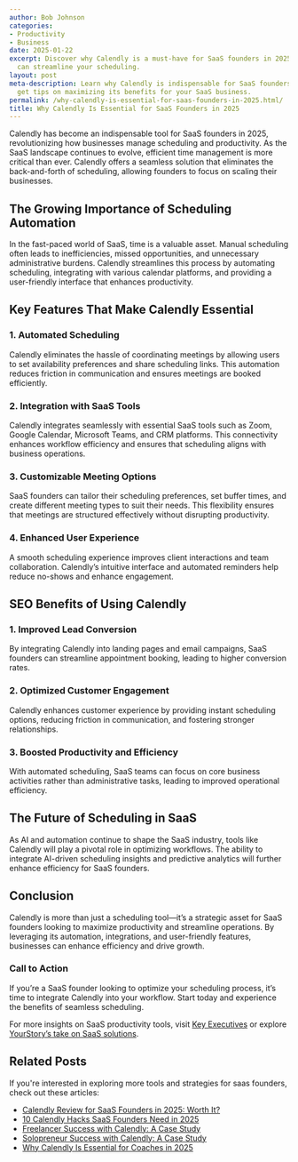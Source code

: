 ```yaml
---
author: Bob Johnson
categories:
- Productivity
- Business
date: 2025-01-22
excerpt: Discover why Calendly is a must-have for SaaS founders in 2025 and how it
  can streamline your scheduling.
layout: post
meta-description: Learn why Calendly is indispensable for SaaS founders in 2025 and
  get tips on maximizing its benefits for your SaaS business.
permalink: /why-calendly-is-essential-for-saas-founders-in-2025.html/
title: Why Calendly Is Essential for SaaS Founders in 2025
---
```


Calendly has become an indispensable tool for SaaS founders in 2025, revolutionizing how businesses manage scheduling and productivity. As the SaaS landscape continues to evolve, efficient time management is more critical than ever. Calendly offers a seamless solution that eliminates the back-and-forth of scheduling, allowing founders to focus on scaling their businesses.

## The Growing Importance of Scheduling Automation
In the fast-paced world of SaaS, time is a valuable asset. Manual scheduling often leads to inefficiencies, missed opportunities, and unnecessary administrative burdens. Calendly streamlines this process by automating scheduling, integrating with various calendar platforms, and providing a user-friendly interface that enhances productivity.

## Key Features That Make Calendly Essential
### 1. **Automated Scheduling**
Calendly eliminates the hassle of coordinating meetings by allowing users to set availability preferences and share scheduling links. This automation reduces friction in communication and ensures meetings are booked efficiently.

### 2. **Integration with SaaS Tools**
Calendly integrates seamlessly with essential SaaS tools such as Zoom, Google Calendar, Microsoft Teams, and CRM platforms. This connectivity enhances workflow efficiency and ensures that scheduling aligns with business operations.

### 3. **Customizable Meeting Options**
SaaS founders can tailor their scheduling preferences, set buffer times, and create different meeting types to suit their needs. This flexibility ensures that meetings are structured effectively without disrupting productivity.

### 4. **Enhanced User Experience**
A smooth scheduling experience improves client interactions and team collaboration. Calendly’s intuitive interface and automated reminders help reduce no-shows and enhance engagement.

## SEO Benefits of Using Calendly
### 1. **Improved Lead Conversion**
By integrating Calendly into landing pages and email campaigns, SaaS founders can streamline appointment booking, leading to higher conversion rates.

### 2. **Optimized Customer Engagement**
Calendly enhances customer experience by providing instant scheduling options, reducing friction in communication, and fostering stronger relationships.

### 3. **Boosted Productivity and Efficiency**
With automated scheduling, SaaS teams can focus on core business activities rather than administrative tasks, leading to improved operational efficiency.

## The Future of Scheduling in SaaS
As AI and automation continue to shape the SaaS industry, tools like Calendly will play a pivotal role in optimizing workflows. The ability to integrate AI-driven scheduling insights and predictive analytics will further enhance efficiency for SaaS founders.

## Conclusion
Calendly is more than just a scheduling tool—it’s a strategic asset for SaaS founders looking to maximize productivity and streamline operations. By leveraging its automation, integrations, and user-friendly features, businesses can enhance efficiency and drive growth.

### **Call to Action**
If you’re a SaaS founder looking to optimize your scheduling process, it’s time to integrate Calendly into your workflow. Start today and experience the benefits of seamless scheduling.

For more insights on SaaS productivity tools, visit [Key Executives](https://www.thekeyexecutives.com/2025/01/27/how-tope-awotona-transformed-calendly-into-a-global-saas-leader/) or explore [YourStory’s take on SaaS solutions](https://yourstory.com/2025/04/why-agencies-and-founders-should-opt-for-saas-based-solutions-in-2025).

## Related Posts
If you're interested in exploring more tools and strategies for saas founders, check out these articles:
- [Calendly Review for SaaS Founders in 2025: Worth It?](/calendly-review-for-saas-founders-in-2025-worth-it.html/)
- [10 Calendly Hacks SaaS Founders Need in 2025](/10-calendly-hacks-saas-founders-need-in-2025.html/)
- [Freelancer Success with Calendly: A Case Study](/freelancer-success-with-calendly-a-case-study.html/)
- [Solopreneur Success with Calendly: A Case Study](/solopreneur-success-with-calendly-a-case-study.html/)
- [Why Calendly Is Essential for Coaches in 2025](/why-calendly-is-essential-for-coaches-in-2025.html/)

